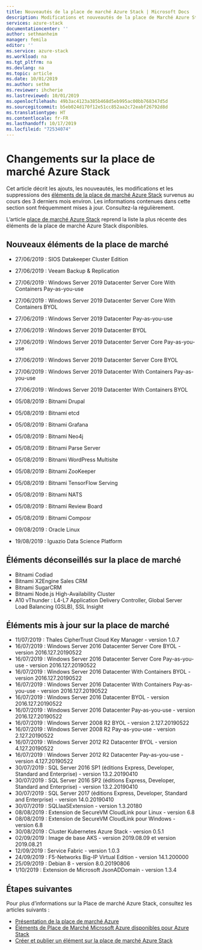 ```yaml
---
title: Nouveautés de la place de marché Azure Stack | Microsoft Docs
description: Modifications et nouveautés de la place de Marché Azure Stack.
services: azure-stack
documentationcenter: ''
author: sethmanheim
manager: femila
editor: ''
ms.service: azure-stack
ms.workload: na
ms.tgt_pltfrm: na
ms.devlang: na
ms.topic: article
ms.date: 10/01/2019
ms.author: sethm
ms.reviewer: ihcherie
ms.lastreviewed: 10/01/2019
ms.openlocfilehash: 49b3ac4123a385b468d5eb995ac00bb768347d5d
ms.sourcegitcommit: b5eb024d170f12e51cc852aa2c72eabf26792d8d
ms.translationtype: HT
ms.contentlocale: fr-FR
ms.lasthandoff: 10/17/2019
ms.locfileid: "72534074"
---
```

# <a name="azure-stack-marketplace-changes"></a>Changements sur la place de marché Azure Stack

Cet article décrit les ajouts, les nouveautés, les modifications et les suppressions des [éléments de la place de marché Azure Stack](azure-stack-marketplace-azure-items.md) survenus au cours des 3 derniers mois environ. Les informations contenues dans cette section sont fréquemment mises à jour. Consultez-la régulièrement.

L’article [place de marché Azure Stack](azure-stack-marketplace-azure-items.md) reprend la liste la plus récente des éléments de la place de marché Azure Stack disponibles.

## <a name="new-marketplace-items"></a>Nouveaux éléments de la place de marché

- 27/06/2019 :   SIOS Datakeeper Cluster Edition

- 27/06/2019 :   Veeam Backup & Replication

- 27/06/2019 : Windows Server 2019 Datacenter Server Core With Containers Pay-as-you-use

- 27/06/2019 : Windows Server 2019 Datacenter Server Core With Containers BYOL

- 27/06/2019 :   Windows Server 2019 Datacenter Pay-as-you-use

- 27/06/2019 :   Windows Server 2019 Datacenter BYOL

- 27/06/2019 : Windows Server 2019 Datacenter Server Core Pay-as-you-use

- 27/06/2019 : Windows Server 2019 Datacenter Server Core BYOL

- 27/06/2019 :   Windows Server 2019 Datacenter With Containers Pay-as-you-use

- 27/06/2019 :   Windows Server 2019 Datacenter With Containers BYOL

- 05/08/2019 : Bitnami Drupal

- 05/08/2019 : Bitnami etcd

- 05/08/2019 : Bitnami Grafana

- 05/08/2019 : Bitnami Neo4j

- 05/08/2019 : Bitnami Parse Server

- 05/08/2019 : Bitnami WordPress Multisite

- 05/08/2019 : Bitnami ZooKeeper

- 05/08/2019 : Bitnami TensorFlow Serving

- 05/08/2019 : Bitnami NATS

- 05/08/2019 : Bitnami Review Board

- 05/08/2019 : Bitnami Composr

- 09/08/2019 : Oracle Linux

- 19/08/2019 : Iguazio Data Science Platform


## <a name="deprecated-marketplace-items"></a>Éléments déconseillés sur la place de marché

- Bitnami Codiad
- Bitnami X2Engine Sales CRM
- Bitnami SugarCRM
- Bitnami Node.js High-Availability Cluster
- A10 vThunder : L4-L7 Application Delivery Controller, Global Server Load Balancing (GSLB), SSL Insight


## <a name="updated-marketplace-items"></a>Éléments mis à jour sur la place de marché

- 11/07/2019 :   Thales CipherTrust Cloud Key Manager - version 1.0.7
- 16/07/2019 :   Windows Server 2016 Datacenter Server Core BYOL - version 2016.127.20190522
- 16/07/2019 :   Windows Server 2016 Datacenter Server Core Pay-as-you-use - version 2016.127.20190522
- 16/07/2019 :   Windows Server 2016 Datacenter With Containers BYOL - version 2016.127.20190522
- 16/07/2019 :   Windows Server 2016 Datacenter With Containers Pay-as-you-use - version 2016.127.20190522
- 16/07/2019 :   Windows Server 2016 Datacenter BYOL - version 2016.127.20190522
- 16/07/2019 :   Windows Server 2016 Datacenter Pay-as-you-use - version 2016.127.20190522
- 16/07/2019 :   Windows Server 2008 R2 BYOL - version 2.127.20190522
- 16/07/2019 :   Windows Server 2008 R2 Pay-as-you-use - version 2.127.20190522
- 16/07/2019 :   Windows Server 2012 R2 Datacenter BYOL - version 4.127.20190522
- 16/07/2019 :   Windows Server 2012 R2 Datacenter Pay-as-you-use - version 4.127.20190522
- 30/07/2019 : SQL Server 2016 SP1 (éditions Express, Developer, Standard and Enterprise) - version 13.2.20190410
- 30/07/2019 : SQL Server 2016 SP2 (éditions Express, Developer, Standard and Enterprise) - version 13.2.20190410
- 30/07/2019 : SQL Server 2017 (éditions Express, Developer, Standard and Enterprise) - version 14.0.20190410
- 30/07/2019 : SQLIaaSExtension - version 1.3.20180
- 08/08/2019 : Extension de SecureVM CloudLink pour Linux - version 6.8
- 08/08/2019 : Extension de SecureVM CloudLink pour Windows - version 6.8
- 30/08/2019 : Cluster Kubernetes Azure Stack - version 0.5.1
- 02/09/2019 : Image de base AKS - version 2019.08.09 et version 2019.08.21
- 12/09/2019 : Service Fabric - version 1.0.3
- 24/09/2019 : F5-Networks Big-IP Virtual Edition - version 14.1.200000
- 25/09/2019 : Debian 8 - version 8.0.20190806
- 1/10/2019 :  Extension de Microsoft JsonADDomain - version 1.3.4


## <a name="next-steps"></a>Étapes suivantes

Pour plus d’informations sur la Place de marché Azure Stack, consultez les articles suivants :

- [Présentation de la place de marché Azure](azure-stack-marketplace.md)
- [Éléments de Place de Marché Microsoft Azure disponibles pour Azure Stack](azure-stack-marketplace-azure-items.md)
- [Créer et publier un élément sur la place de marché Azure Stack](azure-stack-create-and-publish-marketplace-item.md)
